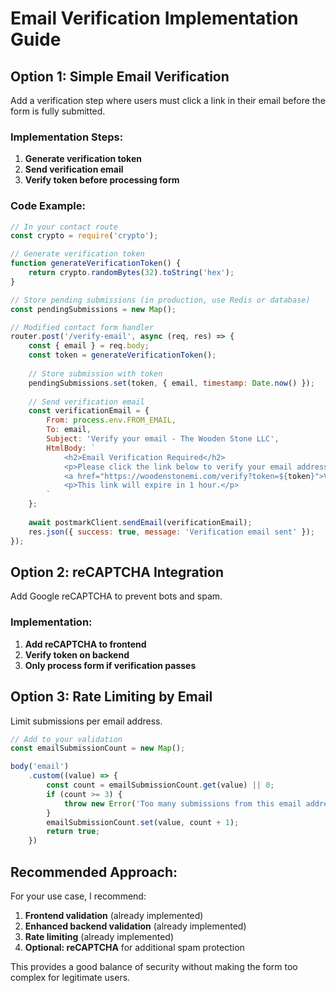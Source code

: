 # Email Verification Implementation Guide

## **Option 1: Simple Email Verification**

Add a verification step where users must click a link in their email before the form is fully submitted.

### **Implementation Steps:**

1. **Generate verification token**
2. **Send verification email**
3. **Verify token before processing form**

### **Code Example:**

```javascript
// In your contact route
const crypto = require('crypto');

// Generate verification token
function generateVerificationToken() {
    return crypto.randomBytes(32).toString('hex');
}

// Store pending submissions (in production, use Redis or database)
const pendingSubmissions = new Map();

// Modified contact form handler
router.post('/verify-email', async (req, res) => {
    const { email } = req.body;
    const token = generateVerificationToken();
    
    // Store submission with token
    pendingSubmissions.set(token, { email, timestamp: Date.now() });
    
    // Send verification email
    const verificationEmail = {
        From: process.env.FROM_EMAIL,
        To: email,
        Subject: 'Verify your email - The Wooden Stone LLC',
        HtmlBody: `
            <h2>Email Verification Required</h2>
            <p>Please click the link below to verify your email address:</p>
            <a href="https://woodenstonemi.com/verify?token=${token}">Verify Email</a>
            <p>This link will expire in 1 hour.</p>
        `
    };
    
    await postmarkClient.sendEmail(verificationEmail);
    res.json({ success: true, message: 'Verification email sent' });
});
```

## **Option 2: reCAPTCHA Integration**

Add Google reCAPTCHA to prevent bots and spam.

### **Implementation:**

1. **Add reCAPTCHA to frontend**
2. **Verify token on backend**
3. **Only process form if verification passes**

## **Option 3: Rate Limiting by Email**

Limit submissions per email address.

```javascript
// Add to your validation
const emailSubmissionCount = new Map();

body('email')
    .custom((value) => {
        const count = emailSubmissionCount.get(value) || 0;
        if (count >= 3) {
            throw new Error('Too many submissions from this email address. Please try again later.');
        }
        emailSubmissionCount.set(value, count + 1);
        return true;
    })
```

## **Recommended Approach:**

For your use case, I recommend:
1. **Frontend validation** (already implemented)
2. **Enhanced backend validation** (already implemented)
3. **Rate limiting** (already implemented)
4. **Optional: reCAPTCHA** for additional spam protection

This provides a good balance of security without making the form too complex for legitimate users.
